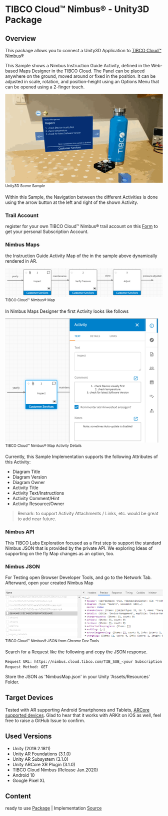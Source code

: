 # TIBCO Cloud™ Nimbus® - Unity3D Package

## Overview
This package allows you to connect a Unity3D Application to [TIBCO Cloud™ Nimbus®](https://www.tibco.com/products/tibco-cloud-nimbus) 

This Sample shows a Nimbus Instruction Guide Activity, defined in the Web-based Maps Designer in the TIBCO Cloud.
The Panel can be placed anywhere on the ground, moved around or fixed in the position. It can be adjusted in scale, rotation, and position-height using an Options Menu that can be opened using a 2-finger touch. 

![alt-text](img/nimbus-maps-AR.gif "Image")
<br><sup>Unity3D Scene Sample</sup>

Within this Sample, the Navigation between the different Activities is done using the arrow button at the left and right of the shown Activity.

### Trail Account
register for your own TIBCO Cloud™ Nimbus® trail account on this [Form](https://www.tibco.com/products/tibco-cloud-nimbus/sign-up) to get your personal Subscription Account.

### Nimbus Maps
the Instruction Guide Activity Map of the in the sample above dynamically rendered in AR.

![alt-text](img/nimbus-map.png "Image")
<br><sup>TIBCO Cloud™ Nimbus® Map</sup>

In Nimbus Maps Designer the first Activity looks like follows

![alt-text](img/nimbus-activity.png "Image")
<br><sup>TIBCO Cloud™ Nimbus® Map Activity Details</sup>

Currently, this Sample Implementation supports the following Attributes of this Activity:

- Diagram Title
- Diagram Version
- Diagram Owner
- Activity Title
- Activity Text/Instructions
- Activity Comment/Hint
- Activity Resource/Owner

> Remark: to support Activity Attachments / Links, etc. would be great to add near future.

### Nimbus API
This TIBCO Labs Exploration focused as a first step to support the standard Nimbus JSON that is provided by the private API.
We exploring Ideas of supporting on the fly Map changes as an option, too.

### Nimbus JSON
For Testing open Browser Developer Tools, and go to the Network Tab. Afterward, open your created Nimbus Map 

![alt-text](img/nimbus-json.png "Image")
<br><sup>TIBCO Cloud™ Nimbus® JSON from Chrome Dev Tools</sup>

Search for a Request like the following and copy the JSON response.

```bash
Request URL: https://nimbus.cloud.tibco.com/TIB_SUB_<your Subscription ID>/CtrlWebIsapi.dll/api/process-page/0:<your Nimbus Map ID>
Request Method: GET
```

Store the JSON as 'NimbusMap.json' in your Unity 'Assets/Resources' Folder.

## Target Devices
Tested with AR supporting Android Smartphones and Tablets, [ARCore supported devices](https://developers.google.com/ar/discover/supported-devices).
Glad to hear that it works with ARKit on iOS as well, feel free to raise a GitHub Issue to confirm.

## Used Versions

- Unity (2019.2.18f1)
- Unity AR Foundations (3.1.0)
- Unity AR Subsystem (3.1.0)
- Unity ARCore XR Plugin (3.1.0)
- TIBCO Cloud Nimbus (Release Jan.2020)
- Android 10
- Google Pixel XL

## Content
ready to use [Package](https://github.com/TIBCOSoftware/Augmented-Reality/tree/master/packages/TIBCO-Nimbus/Nimbus-Basic) |
Implementation [Source](https://github.com/TIBCOSoftware/Augmented-Reality/tree/master/sources/TIBCO-Nimbus/Nimbus-Basic/Assets)
